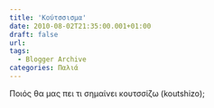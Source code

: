 ```yaml
---
title: 'Κούτσσισμα'
date: 2010-08-02T21:35:00.001+01:00
draft: false
url: 
tags:
  - Blogger Archive
categories: Παλιά
---
```


Ποιός θα μας πει τι σημαίνει κουτσσίζω (koutshizo);

